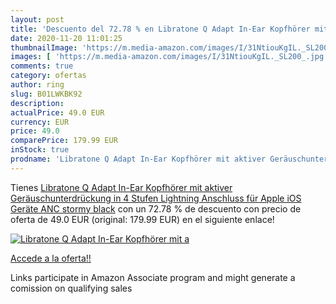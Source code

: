 ```yaml
---
layout: post
title: 'Descuento del 72.78 % en Libratone Q Adapt In-Ear Kopfhörer mit a'
date: 2020-11-20 11:01:25
thumbnailImage: 'https://m.media-amazon.com/images/I/31NtiouKgIL._SL200_.jpg'
images: [ 'https://m.media-amazon.com/images/I/31NtiouKgIL._SL200_.jpg' ]
comments: true
category: ofertas
author: ring
slug: B01LWKBK92
description:
actualPrice: 49.0 EUR
currency: EUR
price: 49.0
comparePrice: 179.99 EUR
inStock: true
prodname: 'Libratone Q Adapt In-Ear Kopfhörer mit aktiver Geräuschunterdrückung in 4 Stufen  Lightning Anschluss für Apple iOS Geräte  ANC  stormy black'
---
```


Tienes [Libratone Q Adapt In-Ear Kopfhörer mit aktiver Geräuschunterdrückung in 4 Stufen  Lightning Anschluss für Apple iOS Geräte  ANC  stormy black](https://www.amazon.de/dp/B01LWKBK92/?tag=tolees0ca-21) con un 72.78 % de descuento con precio de oferta de 49.0 EUR (original: 179.99 EUR) en el siguiente enlace!

[![Libratone Q Adapt In-Ear Kopfhörer mit a](https://m.media-amazon.com/images/I/31NtiouKgIL._SL200_.jpg)](https://www.amazon.de/dp/B01LWKBK92/?tag=tolees0ca-21)

[Accede a la oferta!!](https://www.amazon.de/dp/B01LWKBK92/?tag=tolees0ca-21)

Links participate in Amazon Associate program and might generate a comission on qualifying sales



